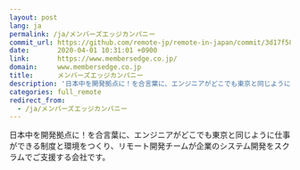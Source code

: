 ```yaml
---
layout: post
lang: ja
permalink: /ja/メンバーズエッジカンパニー
commit_url: https://github.com/remote-jp/remote-in-japan/commit/3d17f58b82331142de661f6d73b507875fd71a40
date:       2020-04-01 10:31:01 +0900
link:       https://www.membersedge.co.jp/
domain:     www.membersedge.co.jp
title:      メンバーズエッジカンパニー
description: '日本中を開発拠点に！を合言葉に、エンジニアがどこでも東京と同じように仕事ができる制度と環境をつくり、リモート開発チームが企業のシステム開発をスクラムでご支援する会社です。'
categories: full_remote
redirect_from:
  - /ja/メンバーズエッジカンパニー
---
```


<p>日本中を開発拠点に！を合言葉に、エンジニアがどこでも東京と同じように仕事ができる制度と環境をつくり、リモート開発チームが企業のシステム開発をスクラムでご支援する会社です。</p>

